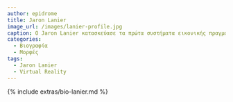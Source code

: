 ```yaml
---
author: epidrome
title: Jaron Lanier 
image_url: /images/lanier-profile.jpg
caption: O Jaron Lanier κατασκεύασε τα πρώτα συστήματα εικονικής πραγματικότητας, όπου η έμφαση δεν ήταν τόσο στα ρεαλιστικά γραφικά, αλλά κυρίως στην διάδραση με τα χέρια και την άμεση ανταπόκριση του εικονικού κόσμου στις κινήσεις του κεφαλιού.
categories:
  - Βιογραφία 
  - Μορφές 
tags:
  - Jaron Lanier 
  - Virtual Reality 
---
```


{% include extras/bio-lanier.md %}

